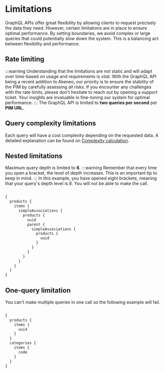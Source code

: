 # Limitations

GraphQL APIs offer great flexibility by allowing clients to request precisely the data they need. 
However, certain limitations are in place to ensure optimal performance. 
By setting boundaries, we avoid complex or large queries that could potentially slow down the system. 
This is a balancing act between flexibility and performance.

## Rate limiting

:::warning
Understanding that the limitations are not static and will adapt over time-based on usage and requirements is vital. 
With the GraphQL API being a recent addition to Akeneo, our priority is to ensure the stability of the PIM by carefully assessing all risks. 
If you encounter any challenges with the rate limits, please don't hesitate to reach out by opening a support ticket. 
Your insights are invaluable in fine-tuning our system for optimal performance.
:::
The GraphQL API is limited to **two queries per second** per **PIM URL.**

## Query complexity limitations

Each query will have a cost complexity depending on the requested data.
A detailed explanation can be found on [Complexity calculation](/graphql/setup/complexity.html).

## Nested limitations

Maximum query depth is limited to **6**.
:::warning
Remember that every time you open a bracket, the level of depth increases. 
This is an important tip to keep in mind.
:::
In this example, you have opened eight brackets, meaning that your query's depth level is 8. You will not be able to make the call.

```graphql [snippet:GraphQL]

{
  products {
    items {
      simpleAssociations {
        products {
          uuid
          parent {
            simpleAssociations {
              products {
                uuid
              }
            }
          }
        }
      }
    }
  }
}
```

## One-query limitation

You can't make multiple queries in one call so the following example will fail.

```graphql [snippet:GraphQL]

{
  products {
    items {
      uuid
    }
  }
  categories {
    items {
      code
    }
  }
}
```
